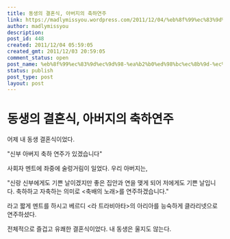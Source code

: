 ```yaml
---
title: 동생의 결혼식, 아버지의 축하연주
link: https://madlymissyou.wordpress.com/2011/12/04/%eb%8f%99%ec%83%9d%ec%9d%98-%ea%b2%b0%ed%98%bc%ec%8b%9d-%ec%95%84%eb%b2%84%ec%a7%80%ec%9d%98-%ec%b6%95%ed%95%98%ec%97%b0%ec%a3%bc/
author: madlymissyou
description: 
post_id: 448
created: 2011/12/04 05:59:05
created_gmt: 2011/12/03 20:59:05
comment_status: open
post_name: %eb%8f%99%ec%83%9d%ec%9d%98-%ea%b2%b0%ed%98%bc%ec%8b%9d-%ec%95%84%eb%b2%84%ec%a7%80%ec%9d%98-%ec%b6%95%ed%95%98%ec%97%b0%ec%a3%bc
status: publish
post_type: post
layout: post
---
```


# 동생의 결혼식, 아버지의 축하연주

어제 내 동생 결혼식이었다.

"신부 아버지 축하 연주가 있겠습니다"

사회자 멘트에 좌중에 술렁거림이 일었다. 우리 아버지는,

"신랑 신부에게도 기쁜 날이겠지만 좋은 집안과 연을 맺게 되어 저에게도 기쁜 날입니다. 축하하고 자축하는 의미로 <축배의 노래>를 연주하겠습니다."

라고 짧게 멘트를 하시고 베르디 <라 트라비아타>의 아리아를 능숙하게 클라리넷으로 연주하셨다.

전체적으로 즐겁고 유쾌한 결혼식이었다. 내 동생은 울지도 않는다.